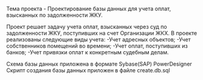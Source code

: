 Тема проекта - Проектирование базы данных для учета оплат, взысканных по задолженности ЖКУ.

Проект решает задачу учета оплат, взысканных через суд по задолженности ЖКУ, поступивших на счет Организации ЖКХ.
В проекте реализованы следующие виды учета:
-Учет адресных объектов;
-Учет собственников помещений во времени;
-Учет оплат, поступивших из банков;
-Учет привязки оплат к конкретным судебным делам.

Схема базы данных приложена в формате Sybase(SAP) PowerDesigner
Скрипт создания базы данных приложен в файле create.db.sql
